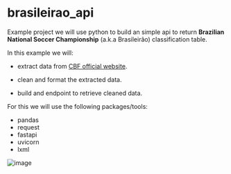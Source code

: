 # brasileirao_api

Example project we will use python to build an simple api to return **Brazilian National Soccer Championship** (a.k.a Brasileirão) classification table.


In this example we will:

- extract data from [CBF official website](https://www.cbf.com.br/).

- clean and format the extracted data.

 - build and endpoint to retrieve cleaned data.

For this we will use the following packages/tools:

- pandas
- request
- fastapi
- uvicorn
- lxml

![image](https://user-images.githubusercontent.com/87134366/189980564-bff5d194-acbe-47be-83c8-22c32a5c88fa.png)
